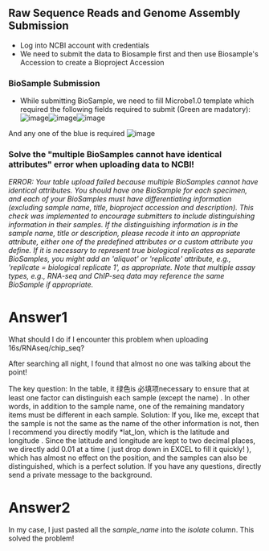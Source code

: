 ## Raw Sequence Reads and Genome Assembly Submission

* Log into NCBI account with credentials
* We need to submit the data to Biosample first and then use Biosample's Accession to create a Bioproject Accession

### BioSample Submission
* While submitting BioSample, we need to fill Microbe1.0 template which required the following fields required to submit (Green are madatory): 
![image](https://user-images.githubusercontent.com/3212461/125230295-1d42e200-e30b-11eb-8d30-bb3e73b1ef88.png)![image](https://user-images.githubusercontent.com/3212461/125230371-39468380-e30b-11eb-9bae-a794c36ce2d9.png)![image](https://user-images.githubusercontent.com/3212461/125230386-43688200-e30b-11eb-97e1-a54d2102ac79.png)

And any one of the blue is required ![image](https://user-images.githubusercontent.com/3212461/125230457-609d5080-e30b-11eb-9d97-9cd447727327.png)

### Solve the "multiple BioSamples cannot have identical attributes" error when uploading data to NCBI!
_ERROR:
Your table upload failed because multiple BioSamples cannot have identical attributes. You should have one BioSample for each specimen, and each of your BioSamples must have differentiating information (excluding sample name, title, bioproject accession and description). This check was implemented to encourage submitters to include distinguishing information in their samples. If the distinguishing information is in the sample name, title or description, please recode it into an appropriate attribute, either one of the predefined attributes or a custom attribute you define. If it is necessary to represent true biological replicates as separate BioSamples, you might add an 'aliquot' or 'replicate' attribute, e.g., 'replicate = biological replicate 1', as appropriate. Note that multiple assay types, e.g., RNA-seq and ChIP-seq data may reference the same BioSample if appropriate._

# Answer1
What should I do if I encounter this problem when uploading 16s/RNAseq/chip_seq?

After searching all night, I found that almost no one was talking about the point!

The key question: In the
table, it 绿色is 必填项necessary to ensure that at least one factor can distinguish each sample (except the name) . In other words, in addition to the sample name, one of the remaining mandatory items must be different in each sample.
Solution:
If you, like me, except that the sample is not the same as the name of the other information is not, then I recommend you directly modify *lat_lon, which is the latitude and longitude . Since the latitude and longitude are kept to two decimal places, we directly add 0.01 at a time ( just drop down in EXCEL to fill it quickly! ), which has almost no effect on the position, and the samples can also be distinguished, which is a perfect solution.
If you have any questions, directly send a private message to the background.

# Answer2
In my case, I just pasted all the *sample_name* into the *isolate* column. This solved the problem!
